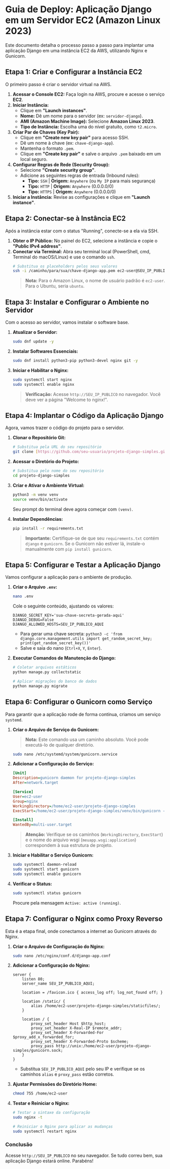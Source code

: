 # Guia de Deploy: Aplicação Django em um Servidor EC2 (Amazon Linux 2023)

Este documento detalha o processo passo a passo para implantar uma aplicação Django em uma instância EC2 da AWS, utilizando Nginx e Gunicorn.

## Etapa 1: Criar e Configurar a Instância EC2

O primeiro passo é criar o servidor virtual na AWS.

1.  **Acessar o Console EC2:** Faça login na AWS, procure e acesse o serviço **EC2**.
2.  **Iniciar Instância:**
    * Clique em **"Launch instances"**.
    * **Nome:** Dê um nome para o servidor (ex: `servidor-django`).
    * **AMI (Amazon Machine Image):** Selecione **Amazon Linux 2023**.
    * **Tipo de Instância:** Escolha uma do nível gratuito, como `t2.micro`.
3.  **Criar Par de Chaves (Key Pair):**
    * Clique em **"Create new key pair"** para acesso SSH.
    * Dê um nome à chave (ex: `chave-django-app`).
    * Mantenha o formato `.pem`.
    * Clique em **"Create key pair"** e salve o arquivo `.pem` baixado em um local seguro.
4.  **Configurar Regras de Rede (Security Group):**
    * Selecione **"Create security group"**.
    * Adicione as seguintes regras de entrada (Inbound rules):
        * **Tipo:** `SSH` | **Origem:** `Anywhere` (ou `My IP` para mais segurança)
        * **Tipo:** `HTTP` | **Origem:** `Anywhere` (0.0.0.0/0)
        * **Tipo:** `HTTPS` | **Origem:** `Anywhere` (0.0.0.0/0)
5.  **Iniciar a Instância:** Revise as configurações e clique em **"Launch instance"**.

## Etapa 2: Conectar-se à Instância EC2

Após a instância estar com o status "Running", conecte-se a ela via SSH.

1.  **Obter o IP Público:** No painel do EC2, selecione a instância e copie o **"Public IPv4 address"**.
2.  **Conectar via Terminal:** Abra seu terminal local (PowerShell, cmd, Terminal do macOS/Linux) e use o comando `ssh`.
    ```bash
    # Substitua os placeholders pelos seus valores
    ssh -i /caminho/para/sua/chave-django-app.pem ec2-user@SEU_IP_PUBLICO
    ```
    > **Nota:** Para o Amazon Linux, o nome de usuário padrão é `ec2-user`. Para o Ubuntu, seria `ubuntu`.

## Etapa 3: Instalar e Configurar o Ambiente no Servidor

Com o acesso ao servidor, vamos instalar o software base.

1.  **Atualizar o Servidor:**
    ```bash
    sudo dnf update -y
    ```
2.  **Instalar Softwares Essenciais:**
    ```bash
    sudo dnf install python3-pip python3-devel nginx git -y
    ```
3.  **Iniciar e Habilitar o Nginx:**
    ```bash
    sudo systemctl start nginx
    sudo systemctl enable nginx
    ```
    > **Verificação:** Acesse `http://SEU_IP_PUBLICO` no navegador. Você deve ver a página "Welcome to nginx!".

## Etapa 4: Implantar o Código da Aplicação Django

Agora, vamos trazer o código do projeto para o servidor.

1.  **Clonar o Repositório Git:**
    ```bash
    # Substitua pela URL do seu repositório
    git clone [https://github.com/seu-usuario/projeto-django-simples.git](https://github.com/seu-usuario/projeto-django-simples.git)
    ```
2.  **Acessar o Diretório do Projeto:**
    ```bash
    # Substitua pelo nome do seu repositório
    cd projeto-django-simples
    ```
3.  **Criar e Ativar o Ambiente Virtual:**
    ```bash
    python3 -m venv venv
    source venv/bin/activate
    ```
    Seu prompt do terminal deve agora começar com `(venv)`.

4.  **Instalar Dependências:**
    ```bash
    pip install -r requirements.txt
    ```
    > **Importante:** Certifique-se de que seu `requirements.txt` contém `django` e `gunicorn`. Se o Gunicorn não estiver lá, instale-o manualmente com `pip install gunicorn`.

## Etapa 5: Configurar e Testar a Aplicação Django

Vamos configurar a aplicação para o ambiente de produção.

1.  **Criar o Arquivo `.env`:**
    ```bash
    nano .env
    ```
    Cole o seguinte conteúdo, ajustando os valores:
    ```env
    DJANGO_SECRET_KEY='sua-chave-secreta-gerada-aqui'
    DJANGO_DEBUG=False
    DJANGO_ALLOWED_HOSTS=SEU_IP_PUBLICO_AQUI
    ```
    * Para gerar uma chave secreta: `python3 -c 'from django.core.management.utils import get_random_secret_key; print(get_random_secret_key())'`
    * Salve e saia do nano (`Ctrl+X`, `Y`, `Enter`).

2.  **Executar Comandos de Manutenção do Django:**
    ```bash
    # Coletar arquivos estáticos
    python manage.py collectstatic

    # Aplicar migrações do banco de dados
    python manage.py migrate
    ```

## Etapa 6: Configurar o Gunicorn como Serviço

Para garantir que a aplicação rode de forma contínua, criamos um serviço `systemd`.

1.  **Criar o Arquivo de Serviço do Gunicorn:**
    > **Nota:** Este comando usa um caminho absoluto. Você pode executá-lo de qualquer diretório.
    ```bash
    sudo nano /etc/systemd/system/gunicorn.service
    ```
2.  **Adicionar a Configuração do Serviço:**
    ```ini
    [Unit]
    Description=gunicorn daemon for projeto-django-simples
    After=network.target

    [Service]
    User=ec2-user
    Group=nginx
    WorkingDirectory=/home/ec2-user/projeto-django-simples
    ExecStart=/home/ec2-user/projeto-django-simples/venv/bin/gunicorn --workers 3 --bind unix:/home/ec2-user/projeto-django-simples/gunicorn.sock meuapp.wsgi:application

    [Install]
    WantedBy=multi-user.target
    ```
    > **Atenção:** Verifique se os caminhos (`WorkingDirectory`, `ExecStart`) e o nome do arquivo wsgi (`meuapp.wsgi:application`) correspondem à sua estrutura de projeto.

3.  **Iniciar e Habilitar o Serviço Gunicorn:**
    ```bash
    sudo systemctl daemon-reload
    sudo systemctl start gunicorn
    sudo systemctl enable gunicorn
    ```
4.  **Verificar o Status:**
    ```bash
    sudo systemctl status gunicorn
    ```
    Procure pela mensagem `Active: active (running)`.

## Etapa 7: Configurar o Nginx como Proxy Reverso

Esta é a etapa final, onde conectamos a internet ao Gunicorn através do Nginx.

1.  **Criar o Arquivo de Configuração do Nginx:**
    ```bash
    sudo nano /etc/nginx/conf.d/django-app.conf
    ```
2.  **Adicionar a Configuração do Nginx:**
    ```nginx
    server {
        listen 80;
        server_name SEU_IP_PUBLICO_AQUI;

        location = /favicon.ico { access_log off; log_not_found off; }

        location /static/ {
            alias /home/ec2-user/projeto-django-simples/staticfiles/;
        }

        location / {
            proxy_set_header Host $http_host;
            proxy_set_header X-Real-IP $remote_addr;
            proxy_set_header X-Forwarded-For $proxy_add_x_forwarded_for;
            proxy_set_header X-Forwarded-Proto $scheme;
            proxy_pass http://unix:/home/ec2-user/projeto-django-simples/gunicorn.sock;
        }
    }
    ```
    * Substitua `SEU_IP_PUBLICO_AQUI` pelo seu IP e verifique se os caminhos `alias` e `proxy_pass` estão corretos.

3.  **Ajustar Permissões do Diretório Home:**
    ```bash
    chmod 755 /home/ec2-user
    ```
4.  **Testar e Reiniciar o Nginx:**
    ```bash
    # Testar a sintaxe da configuração
    sudo nginx -t

    # Reiniciar o Nginx para aplicar as mudanças
    sudo systemctl restart nginx
    ```

### **Conclusão**

Acesse `http://SEU_IP_PUBLICO` no seu navegador. Se tudo correu bem, sua aplicação Django estará online. Parabéns!

